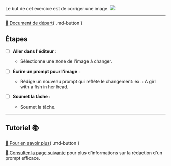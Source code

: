<style>.md-footer{display:none;}</style>
Le but de cet exercice est de corriger une image. 
<img src="../assets/image/05_enfant_sans_corde.png">
***

[📁 Document de départ](../assets/image/05_enfant_corde.png){ .md-button }   <br>


## Étapes

- [ ] **Aller dans l'éditeur** :
   - Sélectionne une zone de l'image à changer.

- [ ] **Écrire un prompt pour l'image** :
   - Rédige un nouveau prompt qui reflète le changement: ex. : A girl with a fish in her head.

- [ ] **Soumet la tâche** :
  - Soumet la tâche. 

***

## Tutoriel 📚

[📖 Pour en savoir plus](https://cmontmorency365-my.sharepoint.com/:v:/g/personal/flpilote_cmontmorency_qc_ca/EY9dtF_-ufRCjjN1VH3iur8BQdCxPXhcGceQbxaFUzU7YA?nav=eyJyZWZlcnJhbEluZm8iOnsicmVmZXJyYWxBcHAiOiJPbmVEcml2ZUZvckJ1c2luZXNzIiwicmVmZXJyYWxBcHBQbGF0Zm9ybSI6IldlYiIsInJlZmVycmFsTW9kZSI6InZpZXciLCJyZWZlcnJhbFZpZXciOiJNeUZpbGVzTGlua0NvcHkifX0&e=oorTvU){ .md-button }   <br>

[📖 Consulter la page suivante](../ai/prompt.md) pour plus d’informations sur la rédaction d'un prompt efficace.



